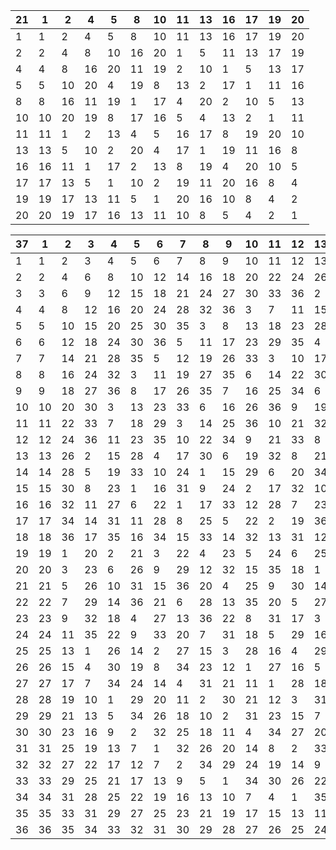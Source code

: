 |21|1|2|4|5|8|10|11|13|16|17|19|20|
| ---- | ---- | ---- | ---- | ---- | ---- | ---- | ---- | ---- | ---- | ---- | ---- | ---- |
|1|1|2|4|5|8|10|11|13|16|17|19|20|
|2|2|4|8|10|16|20|1|5|11|13|17|19|
|4|4|8|16|20|11|19|2|10|1|5|13|17|
|5|5|10|20|4|19|8|13|2|17|1|11|16|
|8|8|16|11|19|1|17|4|20|2|10|5|13|
|10|10|20|19|8|17|16|5|4|13|2|1|11|
|11|11|1|2|13|4|5|16|17|8|19|20|10|
|13|13|5|10|2|20|4|17|1|19|11|16|8|
|16|16|11|1|17|2|13|8|19|4|20|10|5|
|17|17|13|5|1|10|2|19|11|20|16|8|4|
|19|19|17|13|11|5|1|20|16|10|8|4|2|
|20|20|19|17|16|13|11|10|8|5|4|2|1|


|37|1|2|3|4|5|6|7|8|9|10|11|12|13|14|15|16|17|18|19|20|21|22|23|24|25|26|27|28|29|30|31|32|33|34|35|36|
| ---- | ---- | ---- | ---- | ---- | ---- | ---- | ---- | ---- | ---- | ---- | ---- | ---- | ---- | ---- | ---- | ---- | ---- | ---- | ---- | ---- | ---- | ---- | ---- | ---- | ---- | ---- | ---- | ---- | ---- | ---- | ---- | ---- | ---- | ---- | ---- | ---- |
|1|1|2|3|4|5|6|7|8|9|10|11|12|13|14|15|16|17|18|19|20|21|22|23|24|25|26|27|28|29|30|31|32|33|34|35|36|
|2|2|4|6|8|10|12|14|16|18|20|22|24|26|28|30|32|34|36|1|3|5|7|9|11|13|15|17|19|21|23|25|27|29|31|33|35|
|3|3|6|9|12|15|18|21|24|27|30|33|36|2|5|8|11|14|17|20|23|26|29|32|35|1|4|7|10|13|16|19|22|25|28|31|34|
|4|4|8|12|16|20|24|28|32|36|3|7|11|15|19|23|27|31|35|2|6|10|14|18|22|26|30|34|1|5|9|13|17|21|25|29|33|
|5|5|10|15|20|25|30|35|3|8|13|18|23|28|33|1|6|11|16|21|26|31|36|4|9|14|19|24|29|34|2|7|12|17|22|27|32|
|6|6|12|18|24|30|36|5|11|17|23|29|35|4|10|16|22|28|34|3|9|15|21|27|33|2|8|14|20|26|32|1|7|13|19|25|31|
|7|7|14|21|28|35|5|12|19|26|33|3|10|17|24|31|1|8|15|22|29|36|6|13|20|27|34|4|11|18|25|32|2|9|16|23|30|
|8|8|16|24|32|3|11|19|27|35|6|14|22|30|1|9|17|25|33|4|12|20|28|36|7|15|23|31|2|10|18|26|34|5|13|21|29|
|9|9|18|27|36|8|17|26|35|7|16|25|34|6|15|24|33|5|14|23|32|4|13|22|31|3|12|21|30|2|11|20|29|1|10|19|28|
|10|10|20|30|3|13|23|33|6|16|26|36|9|19|29|2|12|22|32|5|15|25|35|8|18|28|1|11|21|31|4|14|24|34|7|17|27|
|11|11|22|33|7|18|29|3|14|25|36|10|21|32|6|17|28|2|13|24|35|9|20|31|5|16|27|1|12|23|34|8|19|30|4|15|26|
|12|12|24|36|11|23|35|10|22|34|9|21|33|8|20|32|7|19|31|6|18|30|5|17|29|4|16|28|3|15|27|2|14|26|1|13|25|
|13|13|26|2|15|28|4|17|30|6|19|32|8|21|34|10|23|36|12|25|1|14|27|3|16|29|5|18|31|7|20|33|9|22|35|11|24|
|14|14|28|5|19|33|10|24|1|15|29|6|20|34|11|25|2|16|30|7|21|35|12|26|3|17|31|8|22|36|13|27|4|18|32|9|23|
|15|15|30|8|23|1|16|31|9|24|2|17|32|10|25|3|18|33|11|26|4|19|34|12|27|5|20|35|13|28|6|21|36|14|29|7|22|
|16|16|32|11|27|6|22|1|17|33|12|28|7|23|2|18|34|13|29|8|24|3|19|35|14|30|9|25|4|20|36|15|31|10|26|5|21|
|17|17|34|14|31|11|28|8|25|5|22|2|19|36|16|33|13|30|10|27|7|24|4|21|1|18|35|15|32|12|29|9|26|6|23|3|20|
|18|18|36|17|35|16|34|15|33|14|32|13|31|12|30|11|29|10|28|9|27|8|26|7|25|6|24|5|23|4|22|3|21|2|20|1|19|
|19|19|1|20|2|21|3|22|4|23|5|24|6|25|7|26|8|27|9|28|10|29|11|30|12|31|13|32|14|33|15|34|16|35|17|36|18|
|20|20|3|23|6|26|9|29|12|32|15|35|18|1|21|4|24|7|27|10|30|13|33|16|36|19|2|22|5|25|8|28|11|31|14|34|17|
|21|21|5|26|10|31|15|36|20|4|25|9|30|14|35|19|3|24|8|29|13|34|18|2|23|7|28|12|33|17|1|22|6|27|11|32|16|
|22|22|7|29|14|36|21|6|28|13|35|20|5|27|12|34|19|4|26|11|33|18|3|25|10|32|17|2|24|9|31|16|1|23|8|30|15|
|23|23|9|32|18|4|27|13|36|22|8|31|17|3|26|12|35|21|7|30|16|2|25|11|34|20|6|29|15|1|24|10|33|19|5|28|14|
|24|24|11|35|22|9|33|20|7|31|18|5|29|16|3|27|14|1|25|12|36|23|10|34|21|8|32|19|6|30|17|4|28|15|2|26|13|
|25|25|13|1|26|14|2|27|15|3|28|16|4|29|17|5|30|18|6|31|19|7|32|20|8|33|21|9|34|22|10|35|23|11|36|24|12|
|26|26|15|4|30|19|8|34|23|12|1|27|16|5|31|20|9|35|24|13|2|28|17|6|32|21|10|36|25|14|3|29|18|7|33|22|11|
|27|27|17|7|34|24|14|4|31|21|11|1|28|18|8|35|25|15|5|32|22|12|2|29|19|9|36|26|16|6|33|23|13|3|30|20|10|
|28|28|19|10|1|29|20|11|2|30|21|12|3|31|22|13|4|32|23|14|5|33|24|15|6|34|25|16|7|35|26|17|8|36|27|18|9|
|29|29|21|13|5|34|26|18|10|2|31|23|15|7|36|28|20|12|4|33|25|17|9|1|30|22|14|6|35|27|19|11|3|32|24|16|8|
|30|30|23|16|9|2|32|25|18|11|4|34|27|20|13|6|36|29|22|15|8|1|31|24|17|10|3|33|26|19|12|5|35|28|21|14|7|
|31|31|25|19|13|7|1|32|26|20|14|8|2|33|27|21|15|9|3|34|28|22|16|10|4|35|29|23|17|11|5|36|30|24|18|12|6|
|32|32|27|22|17|12|7|2|34|29|24|19|14|9|4|36|31|26|21|16|11|6|1|33|28|23|18|13|8|3|35|30|25|20|15|10|5|
|33|33|29|25|21|17|13|9|5|1|34|30|26|22|18|14|10|6|2|35|31|27|23|19|15|11|7|3|36|32|28|24|20|16|12|8|4|
|34|34|31|28|25|22|19|16|13|10|7|4|1|35|32|29|26|23|20|17|14|11|8|5|2|36|33|30|27|24|21|18|15|12|9|6|3|
|35|35|33|31|29|27|25|23|21|19|17|15|13|11|9|7|5|3|1|36|34|32|30|28|26|24|22|20|18|16|14|12|10|8|6|4|2|
|36|36|35|34|33|32|31|30|29|28|27|26|25|24|23|22|21|20|19|18|17|16|15|14|13|12|11|10|9|8|7|6|5|4|3|2|1|


